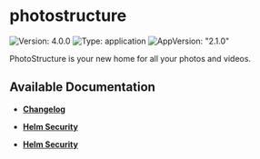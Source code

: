 # photostructure

![Version: 4.0.0](https://img.shields.io/badge/Version-4.0.0-informational?style=flat-square) ![Type: application](https://img.shields.io/badge/Type-application-informational?style=flat-square) ![AppVersion: "2.1.0"](https://img.shields.io/badge/AppVersion-"2.1.0"-informational?style=flat-square)

PhotoStructure is your new home for all your photos and videos.

## Available Documentation

- [**Changelog**](CHANGELOG)

- [**Helm Security**](container-security)

- [**Helm Security**](helm-security)

